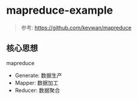 # mapreduce-example

> 参考: https://github.com/kevwan/mapreduce

## 核心思想

mapreduce

* Generate: 数据生产
* Mapper: 数据加工
* Reducer: 数据聚合

